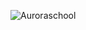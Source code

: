 
![Auroraschool](https://user-images.githubusercontent.com/44338719/62291968-74897800-b48f-11e9-9db3-ea9ff356040c.png)
